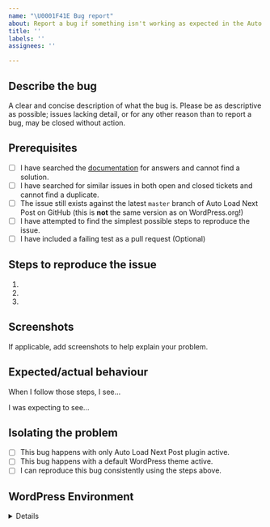 ```yaml
---
name: "\U0001F41E Bug report"
about: Report a bug if something isn't working as expected in the Auto Load Next Post plugin.
title: ''
labels: ''
assignees: ''

---
```


## Describe the bug

A clear and concise description of what the bug is. Please be as descriptive as possible; issues lacking detail, or for any other reason than to report a bug, may be closed without action.

## Prerequisites

<!-- Mark completed items with an [x] -->

- [ ] I have searched the [documentation](https://github.com/autoloadnextpost/alnp-documentation/tree/master/en_US#the-manual) for answers and cannot find a solution.
- [ ] I have searched for similar issues in both open and closed tickets and cannot find a duplicate.
- [ ] The issue still exists against the latest `master` branch of Auto Load Next Post on GitHub (this is **not** the same version as on WordPress.org!)
- [ ] I have attempted to find the simplest possible steps to reproduce the issue.
- [ ] I have included a failing test as a pull request (Optional)

## Steps to reproduce the issue

<!-- I need to be able to reproduce the bug in order to fix it so please be descriptive! -->

1.
2.
3.

## Screenshots

If applicable, add screenshots to help explain your problem.

## Expected/actual behaviour

When I follow those steps, I see...

I was expecting to see...

## Isolating the problem

<!-- Mark completed items with an [x] -->

- [ ] This bug happens with only Auto Load Next Post plugin active.
- [ ] This bug happens with a default WordPress theme active.
- [ ] I can reproduce this bug consistently using the steps above.

## WordPress Environment

<details>
```
Install Simple System Status: https://wordpress.org/plugins/simple-system-status/
Then copy and paste the system status report from **Tools > Simple System Status** in WordPress admin here.
```
</details>
